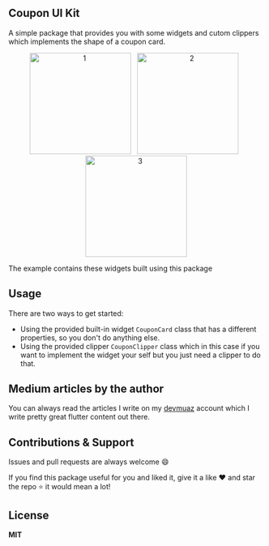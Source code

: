 ## Coupon UI Kit

A simple package that provides you with some widgets and cutom clippers which
implements the shape of a coupon card.

<p align='center'>
	<img
		src='https://github.com/devmuaz/coupon_uikit/blob/master/images/1.png?raw=true'
		title='1'
		width='200'
	/> &nbsp;
	<img
		src='https://github.com/devmuaz/coupon_uikit/blob/master/images/2.png?raw=true'
		title='2'
		width='200'
	/> &nbsp;
	<img
		src='https://github.com/devmuaz/coupon_uikit/blob/master/images/3.png?raw=true'
		title='3'
		width='200'
	/>
</p>

The example contains these widgets built using this package

## Usage

There are two ways to get started:

- Using the provided built-in widget `CouponCard` class that has a different properties, so you don't do anything else.
- Using the provided clipper `CouponClipper` class which in this case if you want to implement the widget your self but you just need a clipper to do that.

## Medium articles by the author

You can always read the articles I write on my [devmuaz](https://devmuaz.medium.com/) account which I write pretty great flutter content out there.

## Contributions & Support

Issues and pull requests are always welcome 😄

If you find this package useful for you and liked it, give it a like ❤️ and star the repo ⭐️ it would mean a lot!

## License

**MIT**
